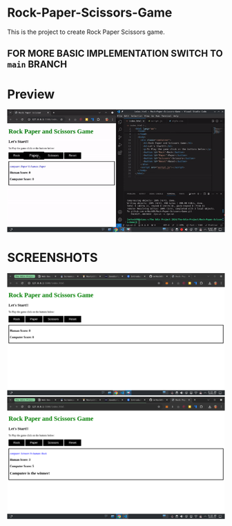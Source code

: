# Rock-Paper-Scissors-Game

This is the project to create Rock Paper Scissors game.

## FOR MORE BASIC IMPLEMENTATION SWITCH TO `main` BRANCH

# Preview

![Rock-Paper-Scossors-Game](./ROCK_PAPER_SCISSORS_GUI.gif)

# SCREENSHOTS

![screenshot 1](./Screenshot_20250110_081542.png)
![screenshot 2](./Screenshot_20250110_081618.png)
